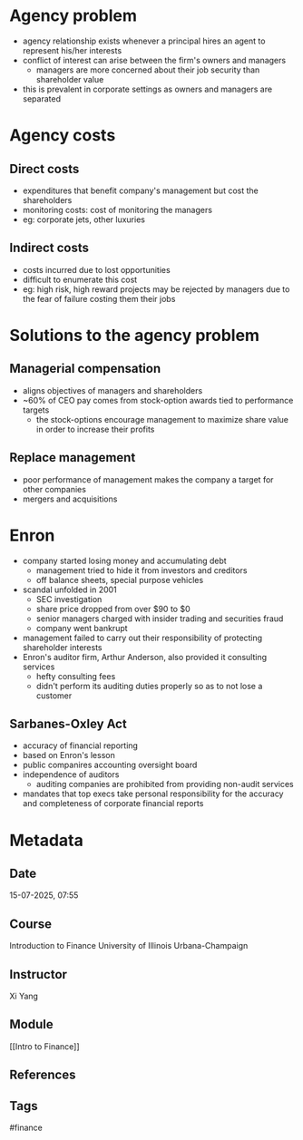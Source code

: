 # Agency problem
- agency relationship exists whenever a principal hires an agent to represent his/her interests
- conflict of interest can arise between the firm's owners and managers
	- managers are more concerned about their job security than shareholder value
- this is prevalent in corporate settings as owners and managers are separated
# Agency costs
## Direct costs
- expenditures that benefit company's management but cost the shareholders
- monitoring costs: cost of monitoring the managers
- eg:  corporate jets, other luxuries
## Indirect costs
- costs incurred due to lost opportunities
- difficult to enumerate this cost
- eg: high risk, high reward projects may be rejected by managers due to the fear of failure costing them their jobs 
# Solutions to the agency problem
## Managerial compensation
- aligns objectives of managers and shareholders
- ~60% of CEO pay comes from stock-option awards tied to performance targets
	- the stock-options encourage management to maximize share value in order to increase their profits 
## Replace management
- poor performance of management makes the company a target for other companies
- mergers and acquisitions
# Enron
- company started losing money and accumulating debt
	- management tried to hide it from investors and creditors
	- off balance sheets, special purpose vehicles
- scandal unfolded in 2001
	- SEC investigation
	- share price dropped from over $90 to $0
	- senior managers charged with insider trading and securities fraud
	- company went bankrupt
- management failed to carry out their responsibility of protecting shareholder interests
- Enron's auditor firm, Arthur Anderson, also provided it consulting services
	- hefty consulting fees
	- didn't perform its auditing duties properly so as to not lose a customer
## Sarbanes-Oxley Act
- accuracy of financial reporting
- based on Enron's lesson
- public companires accounting oversight board
- independence of auditors
	- auditing companies are prohibited from providing non-audit services
- mandates that top execs take personal responsibility for the accuracy and completeness of corporate financial reports
# Metadata
## Date
15-07-2025, 07:55
## Course
Introduction to Finance
University of Illinois Urbana-Champaign
## Instructor
Xi Yang
## Module
[[Intro to Finance]]
## References
## Tags
#finance 